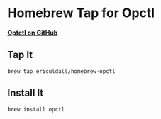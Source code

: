 # Homebrew Tap for Opctl
**[Optctl on GitHub](https://github.com/opctl/opctl)**

## Tap It
```
brew tap ericuldall/homebrew-opctl
```

## Install It
```
brew install opctl
```
